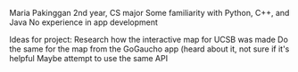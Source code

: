Maria Pakinggan
2nd year, CS major
Some familiarity with Python, C++, and Java
No experience in app development

Ideas for project:
Research how the interactive map for UCSB was made
Do the same for the map from the GoGaucho app (heard about it, not sure if it's helpful
Maybe attempt to use the same API
